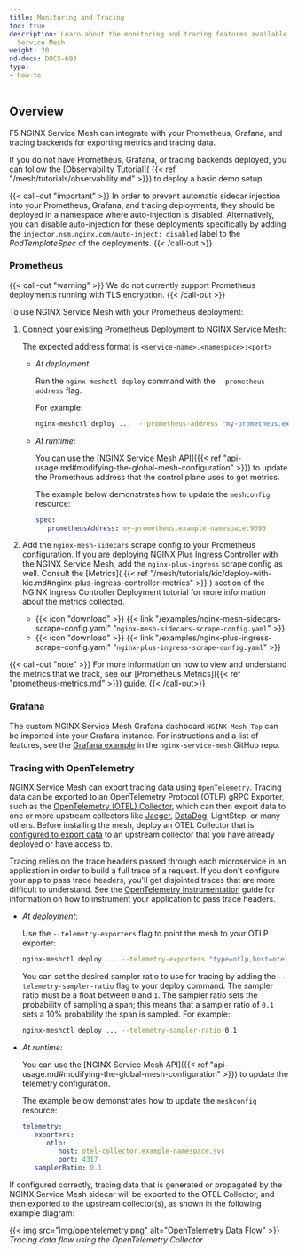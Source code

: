 ```yaml
---
title: Monitoring and Tracing
toc: true
description: Learn about the monitoring and tracing features available in F5 NGINX
  Service Mesh.
weight: 20
nd-docs: DOCS-693
type:
- how-to
---
```


## Overview

F5 NGINX Service Mesh can integrate with your Prometheus, Grafana, and tracing backends for exporting metrics and tracing data.

If you do not have Prometheus, Grafana, or tracing backends deployed, you can follow the [Observability Tutorial]( {{< ref "/mesh/tutorials/observability.md" >}}) to deploy a basic demo setup.

{{< call-out "important" >}}
In order to prevent automatic sidecar injection into your Prometheus, Grafana, and tracing deployments, they should be deployed in a namespace where auto-injection is disabled. Alternatively, you can disable auto-injection for these deployments specifically by adding the `injector.nsm.nginx.com/auto-inject: disabled` label to the *PodTemplateSpec* of the deployments.
{{< /call-out >}}

### Prometheus

{{< call-out "warning" >}}
We do not currently support Prometheus deployments running with TLS encryption.
{{< /call-out >}}

To use NGINX Service Mesh with your Prometheus deployment:

1. Connect your existing Prometheus Deployment to NGINX Service Mesh:

   The expected address format is `<service-name>.<namespace>:<port>`

   - *At deployment*:

      Run the `nginx-meshctl deploy` command with the `--prometheus-address` flag.

      For example:

      ```bash
      nginx-meshctl deploy ...  --prometheus-address "my-prometheus.example-namespace:9090"
      ```

   - *At runtime*:

      You can use the [NGINX Service Mesh API]({{< ref "api-usage.md#modifying-the-global-mesh-configuration" >}})
      to update the Prometheus address that the control plane uses to get metrics.

      The example below demonstrates how to update the `meshconfig` resource:

      ```yaml
      spec:
         prometheusAddress: my-prometheus.example-namespace:9090
      ```

1. Add the `nginx-mesh-sidecars` scrape config to your Prometheus configuration.
   If you are deploying NGINX Plus Ingress Controller with the NGINX Service Mesh, add the `nginx-plus-ingress` scrape config as well.
   Consult the [Metrics]( {{< ref "/mesh/tutorials/kic/deploy-with-kic.md#nginx-plus-ingress-controller-metrics" >}} ) section of the NGINX Ingress Controller Deployment tutorial for more information about the metrics collected.

   - {{< icon "download" >}} {{< link "/examples/nginx-mesh-sidecars-scrape-config.yaml" "`nginx-mesh-sidecars-scrape-config.yaml`" >}}
   - {{< icon "download" >}} {{< link "/examples/nginx-plus-ingress-scrape-config.yaml" "`nginx-plus-ingress-scrape-config.yaml`" >}}

{{< call-out "note" >}}
For more information on how to view and understand the metrics that we track, see our [Prometheus Metrics]({{< ref "prometheus-metrics.md" >}}) guide.
{{< /call-out>}}

### Grafana
The custom NGINX Service Mesh Grafana dashboard `NGINX Mesh Top` can be imported into your Grafana instance.
For instructions and a list of features, see the [Grafana example](https://github.com/nginxinc/nginx-service-mesh/tree/main/examples/grafana) in the `nginx-service-mesh` GitHub repo.


### Tracing with OpenTelemetry

NGINX Service Mesh can export tracing data using `OpenTelemetry`. Tracing data can be exported to an OpenTelemetry Protocol (OTLP) gRPC Exporter, such as the [OpenTelemetry (OTEL) Collector](https://opentelemetry.io/docs/collector/), which can then export data to one or more upstream collectors like [Jaeger](https://www.jaegertracing.io/), [DataDog](https://docs.datadoghq.com/tracing/), LightStep, or many others. Before installing the mesh, deploy an OTEL Collector that is [configured to export data](https://opentelemetry.io/docs/collector/configuration/#exporters) to an upstream collector that you have already deployed or have access to.

Tracing relies on the trace headers passed through each microservice in an application in order to build a full trace of a request. If you don't configure your app to pass trace headers, you'll get disjointed traces that are more difficult to understand. See the [OpenTelemetry Instrumentation](https://opentelemetry.io/docs/instrumentation/) guide for information on how to instrument your application to pass trace headers.

- *At deployment*:

   Use the `--telemetry-exporters` flag to point the mesh to your OTLP exporter:

   ```bash
   nginx-meshctl deploy ... --telemetry-exporters "type=otlp,host=otel-collector.example-namespace.svc,port=4317"
   ```

   You can set the desired sampler ratio to use for tracing by adding the `--telemetry-sampler-ratio` flag to your deploy command.
   The sampler ratio must be a float between `0` and `1`. The sampler ratio sets the probability of sampling a span; this means that a sampler ratio of `0.1` sets a 10% probability the span is sampled. For example:

   ```bash
   nginx-meshctl deploy ... --telemetry-sampler-ratio 0.1
   ```

- *At runtime*:

   You can use the [NGINX Service Mesh API]({{< ref "api-usage.md#modifying-the-global-mesh-configuration" >}}) to update the telemetry configuration.

   The example below demonstrates how to update the `meshconfig` resource:

   ```yaml
   telemetry:
      exporters:
         otlp:
            host: otel-collector.example-namespace.svc
            port: 4317
      samplerRatio: 0.1
   ```

If configured correctly, tracing data that is generated or propagated by the NGINX Service Mesh sidecar will be exported to the OTEL Collector, and then exported to the upstream collector(s), as shown in the following example diagram:

{{< img src="img/opentelemetry.png" alt="OpenTelemetry Data Flow" >}}
*Tracing data flow using the OpenTelemetry Collector*

